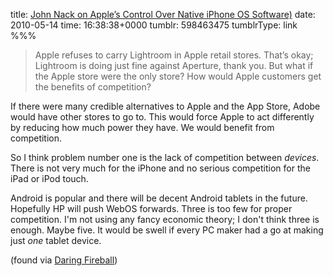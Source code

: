 title: [John Nack on Apple’s Control Over Native iPhone OS Software)](http://blogs.adobe.com/jnack/2010/05/absolute_power_vs_the_pirate_flag.html)
date: 2010-05-14
time: 16:38:38+0000
tumblr: 598463475
tumblrType: link
%%%

> Apple refuses to carry Lightroom in Apple retail stores. That’s okay; Lightroom is doing just fine against Aperture, thank you. But what if the Apple store were the only store? How would Apple customers get the benefits of competition?

If there were many credible alternatives to Apple and the App Store, Adobe would have other stores to go to. This would force Apple to act differently by reducing how much power they have. We would benefit from competition. 

So I think problem number one is the lack of competition between *devices*. There is not very much for the iPhone and no serious competition for the iPad or iPod touch. 

Android is popular and there will be decent Android tablets in the future. Hopefully HP will push WebOS forwards. Three is too few for proper competition.  I'm not using any fancy economic theory; I don't think three is enough. Maybe five. It would be swell if every PC maker had a go at making just *one* tablet device. 

(found via [Daring Fireball](http://daringfireball.net/2010/05/nack_control))
